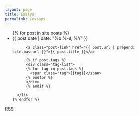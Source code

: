 ```yaml
---
layout: page
title: Essays
permalink: /essays
---
```


  <ul class="post-list">
    {% for post in site.posts %}
      <li>
        <span class="post-meta">{{ post.date | date: "%b %-d, %Y" }}</span><br>

          <a class="post-link" href="{{ post.url | prepend: site.baseurl }}">{{ post.title }}</a>

          {% if post.tags %}
          <div class="tag-list">
          {% for tag in post.tags %}
            <span class="tag">{{tag}}</span>
          {% endfor %}
          </div>
          {% endif %}

      </li>
    {% endfor %}
  </ul>

  <p class="rss-subscribe note"><a href="{{ "/feed.xml" | prepend: site.baseurl }}">RSS</a></p>
